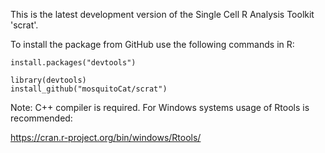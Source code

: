 This is the latest development version of the Single Cell R Analysis Toolkit 'scrat'.

To install the package from GitHub use the following commands in R:

```
install.packages("devtools")

library(devtools)
install_github("mosquitoCat/scrat")
```


Note: C++ compiler is required. For Windows systems usage of Rtools is recommended:

https://cran.r-project.org/bin/windows/Rtools/


